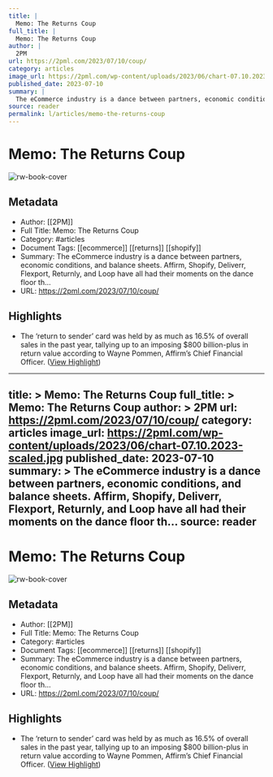 ```yaml
---
title: |
  Memo: The Returns Coup
full_title: |
  Memo: The Returns Coup
author: |
  2PM
url: https://2pml.com/2023/07/10/coup/
category: articles
image_url: https://2pml.com/wp-content/uploads/2023/06/chart-07.10.2023-scaled.jpg
published_date: 2023-07-10
summary: |
  The eCommerce industry is a dance between partners, economic conditions, and balance sheets. Affirm, Shopify, Deliverr, Flexport, Returnly, and Loop have all had their moments on the dance floor th…
source: reader
permalink: l/articles/memo-the-returns-coup
---
```

# Memo: The Returns Coup

![rw-book-cover](https://2pml.com/wp-content/uploads/2023/06/chart-07.10.2023-scaled.jpg)

## Metadata
- Author: [[2PM]]
- Full Title: Memo: The Returns Coup
- Category: #articles
- Document Tags: [[ecommerce]] [[returns]] [[shopify]] 
- Summary: The eCommerce industry is a dance between partners, economic conditions, and balance sheets. Affirm, Shopify, Deliverr, Flexport, Returnly, and Loop have all had their moments on the dance floor th…
- URL: https://2pml.com/2023/07/10/coup/

## Highlights
- The ‘return to sender’ card was held by as much as 16.5% of overall sales in the past year, tallying up to an imposing $800 billion-plus in return value according to Wayne Pommen, Affirm’s Chief Financial Officer. ([View Highlight](https://read.readwise.io/read/01h98sfbteppzhr6h2ayevsyt8))


---
title: >
  Memo: The Returns Coup
full_title: >
  Memo: The Returns Coup
author: >
  2PM
url: https://2pml.com/2023/07/10/coup/
category: articles
image_url: https://2pml.com/wp-content/uploads/2023/06/chart-07.10.2023-scaled.jpg
published_date: 2023-07-10
summary: >
  The eCommerce industry is a dance between partners, economic conditions, and balance sheets. Affirm, Shopify, Deliverr, Flexport, Returnly, and Loop have all had their moments on the dance floor th…
source: reader
---
# Memo: The Returns Coup

![rw-book-cover](https://2pml.com/wp-content/uploads/2023/06/chart-07.10.2023-scaled.jpg)

## Metadata
- Author: [[2PM]]
- Full Title: Memo: The Returns Coup
- Category: #articles
- Document Tags: [[ecommerce]] [[returns]] [[shopify]] 
- Summary: The eCommerce industry is a dance between partners, economic conditions, and balance sheets. Affirm, Shopify, Deliverr, Flexport, Returnly, and Loop have all had their moments on the dance floor th…
- URL: https://2pml.com/2023/07/10/coup/

## Highlights
- The ‘return to sender’ card was held by as much as 16.5% of overall sales in the past year, tallying up to an imposing $800 billion-plus in return value according to Wayne Pommen, Affirm’s Chief Financial Officer. ([View Highlight](https://read.readwise.io/read/01h98sfbteppzhr6h2ayevsyt8))



